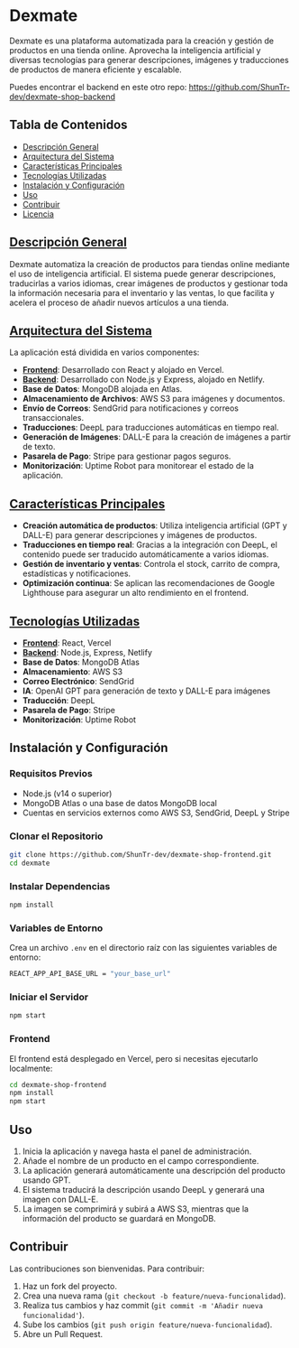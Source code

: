 # Dexmate

Dexmate es una plataforma automatizada para la creación y gestión de productos en una tienda online. Aprovecha la inteligencia artificial y diversas tecnologías para generar descripciones, imágenes y traducciones de productos de manera eficiente y escalable.

Puedes encontrar el backend en este otro repo: https://github.com/ShunTr-dev/dexmate-shop-backend

## Tabla de Contenidos

-   [Descripción General](#descripción-general)
-   [Arquitectura del Sistema](#arquitectura-del-sistema)
-   [Características Principales](#características-principales)
-   [Tecnologías Utilizadas](#tecnologías-utilizadas)
-   [Instalación y Configuración](#instalación-y-configuración)
-   [Uso](#uso)
-   [Contribuir](#contribuir)
-   [Licencia](#licencia)

## [Descripción General](https://dexmate.shuntr.dev/features)

Dexmate automatiza la creación de productos para tiendas online mediante el uso de inteligencia artificial. El sistema puede generar descripciones, traducirlas a varios idiomas, crear imágenes de productos y gestionar toda la información necesaria para el inventario y las ventas, lo que facilita y acelera el proceso de añadir nuevos artículos a una tienda.

## [Arquitectura del Sistema](https://dexmate.shuntr.dev/features)

La aplicación está dividida en varios componentes:

-   [**Frontend**](https://github.com/ShunTr-dev/dexmate-shop-frontend): Desarrollado con React y alojado en Vercel.
-   [**Backend**](https://github.com/ShunTr-dev/dexmate-shop-backend): Desarrollado con Node.js y Express, alojado en Netlify.
-   **Base de Datos**: MongoDB alojada en Atlas.
-   **Almacenamiento de Archivos**: AWS S3 para imágenes y documentos.
-   **Envío de Correos**: SendGrid para notificaciones y correos transaccionales.
-   **Traducciones**: DeepL para traducciones automáticas en tiempo real.
-   **Generación de Imágenes**: DALL-E para la creación de imágenes a partir de texto.
-   **Pasarela de Pago**: Stripe para gestionar pagos seguros.
-   **Monitorización**: Uptime Robot para monitorear el estado de la aplicación.

## [Características Principales](https://dexmate.shuntr.dev/features)

-   **Creación automática de productos**: Utiliza inteligencia artificial (GPT y DALL-E) para generar descripciones y imágenes de productos.
-   **Traducciones en tiempo real**: Gracias a la integración con DeepL, el contenido puede ser traducido automáticamente a varios idiomas.
-   **Gestión de inventario y ventas**: Controla el stock, carrito de compra, estadísticas y notificaciones.
-   **Optimización continua**: Se aplican las recomendaciones de Google Lighthouse para asegurar un alto rendimiento en el frontend.

## [Tecnologías Utilizadas](https://dexmate.shuntr.dev/features)

-   [**Frontend**](https://github.com/ShunTr-dev/dexmate-shop-frontend): React, Vercel
-   [**Backend**](https://github.com/ShunTr-dev/dexmate-shop-backend): Node.js, Express, Netlify
-   **Base de Datos**: MongoDB Atlas
-   **Almacenamiento**: AWS S3
-   **Correo Electrónico**: SendGrid
-   **IA**: OpenAI GPT para generación de texto y DALL-E para imágenes
-   **Traducción**: DeepL
-   **Pasarela de Pago**: Stripe
-   **Monitorización**: Uptime Robot

## Instalación y Configuración

### Requisitos Previos

-   Node.js (v14 o superior)
-   MongoDB Atlas o una base de datos MongoDB local
-   Cuentas en servicios externos como AWS S3, SendGrid, DeepL y Stripe

### Clonar el Repositorio

```bash
git clone https://github.com/ShunTr-dev/dexmate-shop-frontend.git
cd dexmate
```

### Instalar Dependencias

```bash
npm install
```

### Variables de Entorno

Crea un archivo `.env` en el directorio raíz con las siguientes variables de entorno:

```bash
REACT_APP_API_BASE_URL = "your_base_url"
```

### Iniciar el Servidor

```bash
npm start
```

### Frontend

El frontend está desplegado en Vercel, pero si necesitas ejecutarlo localmente:

```bash
cd dexmate-shop-frontend
npm install
npm start
```

## Uso

1. Inicia la aplicación y navega hasta el panel de administración.
2. Añade el nombre de un producto en el campo correspondiente.
3. La aplicación generará automáticamente una descripción del producto usando GPT.
4. El sistema traducirá la descripción usando DeepL y generará una imagen con DALL-E.
5. La imagen se comprimirá y subirá a AWS S3, mientras que la información del producto se guardará en MongoDB.

## Contribuir

Las contribuciones son bienvenidas. Para contribuir:

1. Haz un fork del proyecto.
2. Crea una nueva rama (`git checkout -b feature/nueva-funcionalidad`).
3. Realiza tus cambios y haz commit (`git commit -m 'Añadir nueva funcionalidad'`).
4. Sube los cambios (`git push origin feature/nueva-funcionalidad`).
5. Abre un Pull Request.
